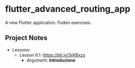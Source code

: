 # flutter_advanced_routing_app

A new Flutter application. Fudeo exercises.

## Project Notes

- Lessons:
    - Lesson 6.1: https://bit.ly/3rKBxzs
        - Argument: **Introduzione**

